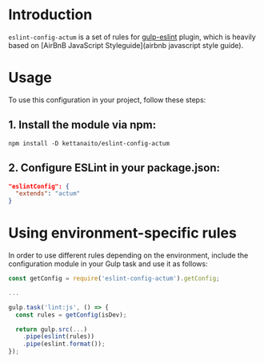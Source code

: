 # Introduction
`eslint-config-actum` is a set of rules for [gulp-eslint](https://github.com/adametry/gulp-eslint) plugin, which is heavily based on [AirBnB JavaScript Styleguide](airbnb javascript style guide).

# Usage
To use this configuration in your project, follow these steps:

## 1. Install the module via npm:
`npm install -D kettanaito/eslint-config-actum`

## 2. Configure ESLint in your **package.json**:
``` json
"eslintConfig": {
  "extends": "actum" 
}
```
# Using environment-specific rules
In order to use different rules depending on the environment, include the configuration module in your Gulp task and use it as follows:
``` js
const getConfig = require('eslint-config-actum').getConfig;

...

gulp.task('lint:js', () => {
  const rules = getConfig(isDev);

  return gulp.src(...)
    .pipe(eslint(rules))
    .pipe(eslint.format());
});
```